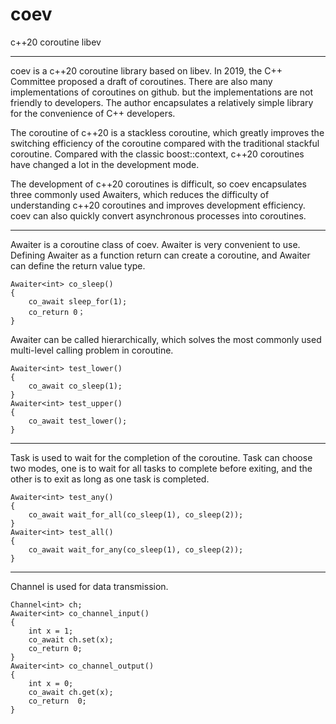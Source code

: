 # coev
c++20 coroutine libev

---

coev is a c++20 coroutine library based on libev. In 2019, the C++ Committee proposed a draft of coroutines. There are also many implementations of coroutines on github. but the implementations are not friendly to developers. The author encapsulates a relatively simple library for the convenience of C++ developers.

The coroutine of c++20 is a stackless coroutine, which greatly improves the switching efficiency of the coroutine compared with the traditional stackful coroutine. Compared with the classic boost::context, c++20 coroutines have changed a lot in the development mode.

The development of c++20 coroutines is difficult, so coev encapsulates three commonly used Awaiters, which reduces the difficulty of understanding c++20 coroutines and improves development efficiency. coev can also quickly convert asynchronous processes into coroutines.

---

Awaiter is a coroutine class of coev. Awaiter is very convenient to use. Defining Awaiter as a function return can create a coroutine, and Awaiter can define the return value type.

```
Awaiter<int> co_sleep()  
{  
	co_await sleep_for(1); 
	co_return 0；  
}  
```

Awaiter can be called hierarchically, which solves the most commonly used multi-level calling problem in coroutine.


```
Awaiter<int> test_lower()
{
	co_await co_sleep(1);
}
Awaiter<int> test_upper()
{
	co_await test_lower();
}
```

---


Task is used to wait for the completion of the coroutine. Task can choose two modes, one is to wait for all tasks to complete before exiting, and the other is to exit as long as one task is completed.

```
Awaiter<int> test_any()
{
	co_await wait_for_all(co_sleep(1), co_sleep(2));
}
Awaiter<int> test_all()
{
	co_await wait_for_any(co_sleep(1), co_sleep(2));
}
```

---

Channel is used for data transmission.

```
Channel<int> ch;  
Awaiter<int> co_channel_input()  
{  
	int x = 1;  
	co_await ch.set(x); 
	co_return 0;  
}  
Awaiter<int> co_channel_output()  
{  
	int x = 0;  
	co_await ch.get(x); 	
	co_return  0;  
}  
```
